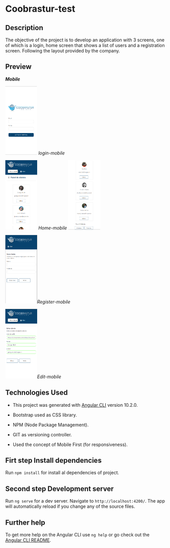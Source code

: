 # Coobrastur-test

## Description

The objective of the project is to develop an application with 3 screens, one of which is a login, home screen that shows a list of users and a registration screen. Following the layout provided by the company.


## Preview
***Mobile***

  <img src="coobrastur/src/assets/img/login-mobile.png" style="width:100px;"> *login-mobile*
  
  
 <img src="coobrastur/src/assets/img/home-mobile.png" style="width:100px;"> *Home-mobile*
<img src="coobrastur/src/assets/img/home-mobile-footer.png" style="width:100px;">

 <img src="coobrastur/src/assets/img/register-mobile.png" style="width:100px;">*Register-mobile*
 

 <img src="coobrastur/src/assets/img/edit-mobile.png" style="width:100px;">*Edit-mobile*




## Technologies Used

- This project was generated with [Angular CLI](https://github.com/angular/angular-cli) version 10.2.0.

- Bootstrap used as CSS library.

- NPM (Node Package Management).

- GIT as versioning controller.

- Used the concept of Mobile First (for responsiveness). 

## Firt step Install dependencies

Run `npm install` for install al dependencies of project.


## Second step Development server

Run `ng serve` for a dev server. Navigate to `http://localhost:4200/`. The app will automatically reload if you change any of the source files.

## Further help

To get more help on the Angular CLI use `ng help` or go check out the [Angular CLI README](https://github.com/angular/angular-cli/blob/master/README.md).
